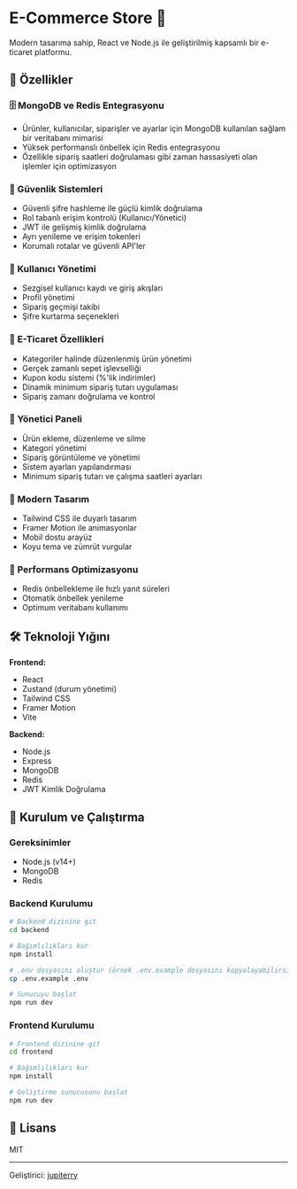 # E-Commerce Store 🛒

Modern tasarıma sahip, React ve Node.js ile geliştirilmiş kapsamlı bir e-ticaret platformu.


## 🚀 Özellikler

### 🗄️ MongoDB ve Redis Entegrasyonu
- Ürünler, kullanıcılar, siparişler ve ayarlar için MongoDB kullanılan sağlam bir veritabanı mimarisi
- Yüksek performanslı önbellek için Redis entegrasyonu
- Özellikle sipariş saatleri doğrulaması gibi zaman hassasiyeti olan işlemler için optimizasyon

### 🔐 Güvenlik Sistemleri
- Güvenli şifre hashleme ile güçlü kimlik doğrulama
- Rol tabanlı erişim kontrolü (Kullanıcı/Yönetici)
- JWT ile gelişmiş kimlik doğrulama
- Ayrı yenileme ve erişim tokenleri
- Korumalı rotalar ve güvenli API'ler

### 📝 Kullanıcı Yönetimi
- Sezgisel kullanıcı kaydı ve giriş akışları
- Profil yönetimi
- Sipariş geçmişi takibi
- Şifre kurtarma seçenekleri

### 🛒 E-Ticaret Özellikleri
- Kategoriler halinde düzenlenmiş ürün yönetimi
- Gerçek zamanlı sepet işlevselliği
- Kupon kodu sistemi (%'lik indirimler)
- Dinamik minimum sipariş tutarı uygulaması
- Sipariş zamanı doğrulama ve kontrol

### 👑 Yönetici Paneli
- Ürün ekleme, düzenleme ve silme
- Kategori yönetimi
- Sipariş görüntüleme ve yönetimi
- Sistem ayarları yapılandırması
- Minimum sipariş tutarı ve çalışma saatleri ayarları

### 🎨 Modern Tasarım
- Tailwind CSS ile duyarlı tasarım
- Framer Motion ile animasyonlar
- Mobil dostu arayüz
- Koyu tema ve zümrüt vurgular

### 🚀 Performans Optimizasyonu
- Redis önbellekleme ile hızlı yanıt süreleri
- Otomatik önbellek yenileme
- Optimum veritabanı kullanımı

## 🛠️ Teknoloji Yığını

**Frontend:**
- React
- Zustand (durum yönetimi)
- Tailwind CSS
- Framer Motion
- Vite

**Backend:**
- Node.js
- Express
- MongoDB
- Redis
- JWT Kimlik Doğrulama

## 🚀 Kurulum ve Çalıştırma

### Gereksinimler
- Node.js (v14+)
- MongoDB
- Redis

### Backend Kurulumu
```bash
# Backend dizinine git
cd backend

# Bağımlılıkları kur
npm install

# .env dosyasını oluştur (örnek .env.example dosyasını kopyalayabilirsiniz)
cp .env.example .env

# Sunucuyu başlat
npm run dev
```

### Frontend Kurulumu
```bash
# Frontend dizinine git
cd frontend

# Bağımlılıkları kur
npm install

# Geliştirme sunucusunu başlat
npm run dev
```

## 📝 Lisans
MIT

---

Geliştirici: [jupiterry](https://github.com/jupiterry)
